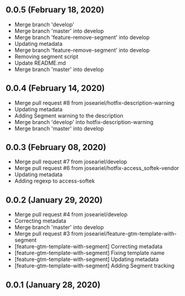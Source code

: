 ## 0.0.5 (February 18, 2020)
  - Merge branch 'develop'
  - Merge branch 'master' into develop
  - Merge branch 'feature-remove-segment' into develop
  - Updating metadata
  - Merge branch 'feature-remove-segment' into develop
  - Removing segment script
  - Update README.md
  - Merge branch 'master' into develop

## 0.0.4 (February 14, 2020)
  - Merge pull request #8 from joseariel/hotfix-description-warning
  - Updating metadata
  - Adding Segment warning to the description
  - Merge branch 'develop' into hotfix-description-warning
  - Merge branch 'master' into develop

## 0.0.3 (February 08, 2020)
  - Merge pull request #7 from joseariel/develop
  - Merge pull request #6 from joseariel/hotfix-access_softek-vendor
  - Updating metadata
  - Adding regexp to access-softek

## 0.0.2 (January 29, 2020)
  - Merge pull request #4 from joseariel/develop
  - Correcting metadata
  - Merge branch 'master' into develop
  - Merge pull request #3 from joseariel/feature-gtm-template-with-segment
  - [feature-gtm-template-with-segment] Correcting metadata
  - [feature-gtm-template-with-segment] Fixing template name
  - [feature-gtm-template-with-segment] Updating metadata
  - [feature-gtm-template-with-segment] Adding Segment tracking

## 0.0.1 (January 28, 2020)


